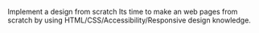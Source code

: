 Implement a design from scratch
Its time to make an web pages from scratch by using HTML/CSS/Accessibility/Responsive design knowledge.
